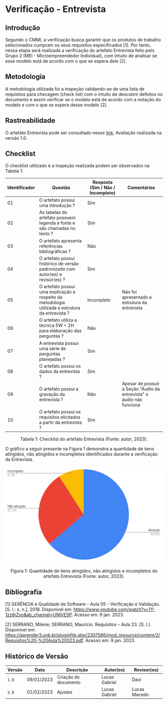 # Verificação - Entrevista

## Introdução

Segundo o CMMI, a verificação busca garantir que os produtos de trabalho selecionados cumpram os seus requisitos especificados [1]. Por tanto, nessa etapa será realizada a verificação do artefato Entrevista feito pelo Grupo 2 (MEI - Microempreendedor Individual), com intuito de analisar se esse modelo está de acordo com o que se espera dele [2].

## Metodologia

A metodologia utilizada foi a inspeção validando-se de uma lista de requisitos para checagem (check list) com o intuito de descobrir defeitos no documento e assim verificar se o modelo está de acordo com a notação do modelo e com o que se espera desse modelo [2].

## Rastreabilidade

O artefato Entrevista pode ser consultado nesse [link](https://requisitos-de-software.github.io/2022.2-MEI/Elicitacao/Entrevista/). Avaliação realizada na versão 1.0.

## Checklist

O checklist utilizado e a inspeção realizada podem ser observados na Tabela 1.

| Identificador | Questão                                                                                          | Resposta (Sim / Não / Incompleto) | Comentários                                                          |
| ------------- | ------------------------------------------------------------------------------------------------ | --------------------------------- | -------------------------------------------------------------------- |
| 01            | O artefato possui uma introdução ?                                                               | Sim                               |                                                                      |
| 02            | As tabelas do artefato possuem legenda e fonte e são chamadas no texto ?                         | Sim                               |                                                                      |
| 03            | O artefato apresenta referências bibliográficas ?                                                | Não                               |                                                                      |
| 04            | O artefato possui histórico de versão padronizado com autor(es) e revisor(es) ?                  | Sim                               |                                                                      |
| 05            | O artefato possui uma explicação a respeito da metodologia utilizada e estrutura da entrevista ? | Incompleto                        | Não foi apresentado a estrutura da entrevista                        |
| 06            | O artefato utiliza a técnica 5W + 2H para elaboração das perguntas ?                             | Não                               |                                                                      |
| 07            | A entrevista possui uma série de perguntas planejadas ?                                          | Sim                               |                                                                      |
| 08            | O artefato possui os dados da entrevista ?                                                       | Sim                               |                                                                      |
| 09            | O artefato possui a gravação da entrevista ?                                                     | Não                               | Apesar de possuir a Seção "Áudio da entrevista" o áudio não funciona |
| 10            | O artefato possui os requisitos elicitados  a partir da entrevista ?                             | Sim                               |                                                                      |

<div style="text-align: center">
<p> Tabela 1: Checklist do artefato Entrevista (Fonte: autor, 2023).</p>
</div>

O gráfico a seguir presente na Figura 1 demonstra a quantidade de itens atingidos, não atingidos e incompletos identificados durante a verificação da Entrevista.

![image](images/grafico_entrevista.png)
<div style="text-align: center">
<p> Figura 1: Quantidade de itens atingidos, não atingidos e incompletos do artefato Entrevista (Fonte: autor, 2023).</p>
</div>

## Bibliografia

[1] GERÊNCIA e Qualidade de Software - Aula 05 - Verificação e Validação. [S. l.: s. n.], 2018. Disponível em: <https://www.youtube.com/watch?v=1Y-1zz6rZxo&ab_channel=UNIVESP>. Acesso em: 9 jan. 2023.

[2] SERRANO, Milene; SERRANO, Maurício. Requisitos – Aula 23. [S. l.]. Disponível em: <https://aprender3.unb.br/pluginfile.php/2307566/mod_resource/content/2/Requisitos%20-%20Aula%20023.pdf>. Acesso em: 9 jan. 2023.

## Histórico de Versão

| Versão | Data       | Descrição            | Autor(es)     | Revisor(es)  |
| ------ | ---------- | -------------------- | ------------- | ------------ |
| `1.0`  | 09/01/2023 | Criação do documento | Lucas Gabriel | Davi         |
| `2.0`  | 01/02/2023 | Ajustes              | Lucas Gabriel | Lucas Macedo |

